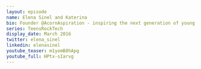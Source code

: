 ```yaml
---
layout: episode
name: Elena Sinel and Katerina
bio: Founder @AcornAspiration - inspiring the next generation of young entrepreneurs (age 5-19) through tech hackathons crowdfunding I edtech womenintech
series: TeensRockTech
display_date: March 2016
twitter: elena_sinel
linkedin: elenasinel
youtube_teaser: m1yomB8hApg
youtube_full: HPtx-sIarvg
---
```

